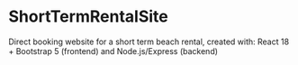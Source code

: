 # ShortTermRentalSite

Direct booking website for a short term beach rental, created with: React 18 + Bootstrap 5 (frontend) and Node.js/Express (backend)
